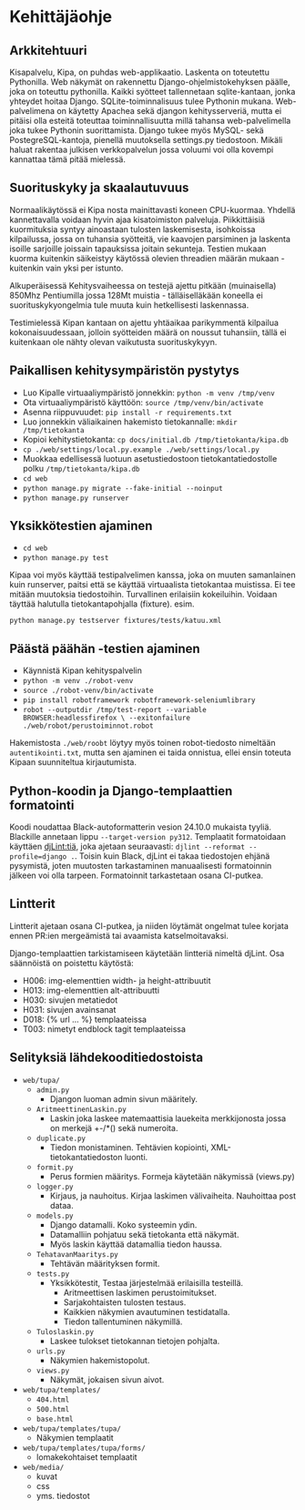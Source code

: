 # Kehittäjäohje

## Arkkitehtuuri

Kisapalvelu, Kipa, on puhdas web-applikaatio. Laskenta on toteutettu
Pythonilla. Web näkymät on rakennettu Django-ohjelmistokehyksen päälle,
joka on toteuttu pythonilla. Kaikki syötteet tallennetaan sqlite-kantaan,
jonka yhteydet hoitaa Django. SQLite-toiminnalisuus tulee Pythonin mukana.
Web-palvelimena on käytetty Apachea sekä djangon kehitysserveriä, mutta ei
pitäisi olla esteitä toteuttaa toiminnallisuutta millä tahansa
web-palvelimella joka tukee Pythonin suorittamista. Django tukee myös
MySQL- sekä PostegreSQL-kantoja, pienellä muutoksella settings.py
tiedostoon. Mikäli haluat rakentaa julkisen verkkopalvelun jossa voluumi
voi olla kovempi kannattaa tämä pitää mielessä.

## Suorituskyky ja skaalautuvuus

Normaalikäytössä ei Kipa nosta mainittavasti koneen CPU-kuormaa. Yhdellä
kannettavalla voidaan hyvin ajaa kisatoimiston palveluja. Piikkittäisiä
kuormituksia syntyy ainoastaan tulosten laskemisesta, isohkoissa
kilpailussa, jossa on tuhansia syötteitä, vie kaavojen parsiminen ja
laskenta isoille sarjoille joissain tapauksissa joitain sekunteja. Testien
mukaan kuorma kuitenkin säikeistyy käytössä olevien threadien määrän
mukaan - kuitenkin vain yksi per istunto.

Alkuperäisessä Kehitysvaiheessa on testejä ajettu pitkään (muinaisella)
850Mhz Pentiumilla jossa 128Mt muistia - tälläiselläkään koneella ei
suorituskykyongelmia tule muuta kuin hetkellisesti laskennassa.

Testimielessä Kipan kantaan on ajettu yhtäaikaa parikymmentä kilpailua
kokonaisuudessaan, jolloin syötteiden määrä on noussut tuhansiin, tällä ei
kuitenkaan ole nähty olevan vaikutusta suorituskykyyn.

## Paikallisen kehitysympäristön pystytys

* Luo Kipalle virtuaaliympäristö jonnekkin: `python -m venv /tmp/venv`
* Ota virtuaaliympäristö käyttöön: `source /tmp/venv/bin/activate`
* Asenna riippuvuudet: `pip install -r requirements.txt`
* Luo jonnekkin väliaikainen hakemisto tietokannalle: `mkdir /tmp/tietokanta`
* Kopioi kehitystietokanta: `cp docs/initial.db /tmp/tietokanta/kipa.db`
* `cp ./web/settings/local.py.example ./web/settings/local.py`
* Muokkaa edellisessä luotuun asetustiedostoon tietokantatiedostolle polku
  `/tmp/tietokanta/kipa.db`
* `cd web`
* `python manage.py migrate --fake-initial --noinput`
* `python manage.py runserver`

## Yksikkötestien ajaminen

* `cd web`
* `python manage.py test`

Kipaa voi myös käyttää testipalvelimen kanssa, joka on muuten samanlainen
kuin runserver, paitsi että se käyttää virtuaalista tietokantaa muistissa.
Ei tee mitään muutoksia tiedostoihin. Turvallinen erilaisiin kokeiluihin.
Voidaan täyttää halutulla tietokantapohjalla (fixture). esim.

```
python manage.py testserver fixtures/tests/katuu.xml
```

## Päästä päähän -testien ajaminen

* Käynnistä Kipan kehityspalvelin
* `python -m venv ./robot-venv`
* `source ./robot-venv/bin/activate`
* `pip install robotframework robotframework-seleniumlibrary`
* `robot --outputdir /tmp/test-report --variable BROWSER:headlessfirefox \
  --exitonfailure ./web/robot/perustoiminnot.robot`

Hakemistosta `./web/roobt` löytyy myös toinen robot-tiedosto nimeltään
`autentikointi.txt`, mutta sen ajaminen ei taida onnistua, ellei ensin
toteuta Kipaan suunniteltua kirjautumista.

## Python-koodin ja Django-templaattien formatointi

Koodi noudattaa Black-autoformatterin vesion 24.10.0 mukaista tyyliä.
Blackille annetaan lippu `--target-version py312`. Templaatit formatoidaan
käyttäen [djLint:tiä](https://www.djlint.com/), joka ajetaan seuraavasti:
`djlint --reformat --profile=django .`. Toisin kuin Black, djLint ei takaa
tiedostojen ehjänä pysymistä, joten muutosten tarkastaminen manuaalisesti
formatoinnin jälkeen voi olla tarpeen. Formatoinnit tarkastetaan osana
CI-putkea.

## Lintterit

Lintterit ajetaan osana CI-putkea, ja niiden löytämät ongelmat tulee
korjata ennen PR:ien mergeämistä tai avaamista katselmoitavaksi.

Django-templaattien tarkistamiseen käytetään lintteriä nimeltä djLint. Osa
säännöistä on poistettu käytöstä:

* H006: img-elementtien width- ja height-attribuutit
* H013: img-elementtien alt-attribuutti
* H030: sivujen metatiedot
* H031: sivujen avainsanat
* D018: {% url ... %} templaateissa
* T003: nimetyt endblock tagit templaateissa

## Selityksiä lähdekooditiedostoista

* `web/tupa/`
  - `admin.py`
    * Djangon luoman admin sivun määritely.
  - `AritmeettinenLaskin.py`
    * Laskin joka laskee matemaattisia lauekeita merkkijonosta jossa on
      merkejä +-/\*() sekä numeroita.
  - `duplicate.py`
    * Tiedon monistaminen. Tehtävien kopiointi, XML-tietokantatiedoston
      luonti.
  - `formit.py`
    * Perus formien määritys. Formeja käytetään näkymissä (views.py)
  - `logger.py`
    * Kirjaus, ja nauhoitus. Kirjaa laskimen välivaiheita. Nauhoittaa post
      dataa.
  - `models.py`
    * Django datamalli. Koko systeemin ydin.
    * Datamalliin pohjatuu sekä tietokanta että näkymät.
    * Myös laskin käyttää datamallia tiedon haussa.
  - `TehatavanMaaritys.py`
    * Tehtävän määrityksen formit.
  - `tests.py`
    * Yksikkötestit, Testaa järjestelmää erilaisilla testeillä.
      - Aritmeettisen laskimen perustoimitukset.
      - Sarjakohtaisten tulosten testaus.
      - Kaikkien näkymien avautuminen testidatalla.
      - Tiedon tallentuminen näkymillä.
  - `Tuloslaskin.py`
    * Laskee tulokset tietokannan tietojen pohjalta.
  - `urls.py`
    * Näkymien hakemistopolut.
  - `views.py`
    * Näkymät, jokaisen sivun aivot.
* `web/tupa/templates/`
  - `404.html`
  - `500.html`
  - `base.html`
* `web/tupa/templates/tupa/`
  - Näkymien templaatit
* `web/tupa/templates/tupa/forms/`
  - lomakekohtaiset templaatit
* `web/media/`
  - kuvat
  - css
  - yms. tiedostot
